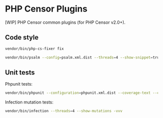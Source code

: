 PHP Censor Plugins
==================

[WIP] PHP Censor common plugins (for PHP Censor v2.0+).

Code style
----------

```bash
vendor/bin/php-cs-fixer fix

vendor/bin/psalm --config=psalm.xml.dist --threads=4 --show-snippet=true --show-info=true
```

Unit tests
----------

Phpunit tests:

```bash
vendor/bin/phpunit --configuration=phpunit.xml.dist --coverage-text --coverage-html=tests/var/coverage
```

Infection mutation tests:

```bash
vendor/bin/infection --threads=4 --show-mutations -vvv
```
